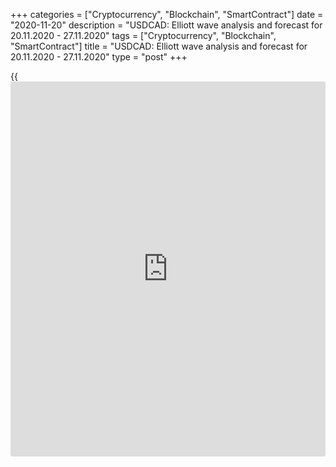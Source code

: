 +++
categories = ["Cryptocurrency", "Blockchain", "SmartContract"]
date = "2020-11-20"
description = "USDCAD: Elliott wave analysis and forecast for 20.11.2020 - 27.11.2020"
tags = ["Cryptocurrency", "Blockchain", "SmartContract"]
title = "USDCAD: Elliott wave analysis and forecast for 20.11.2020 - 27.11.2020"
type = "post"
+++

{{<iframe id="large-banner" src="https://www.bounty.group/#slide=7.0" width="100%" height="600" scrolling="no" style="border: 0px solid rgb(216, 221, 230); border-radius: 3px;">}}

2020-11-20

2020-11-20

USDCAD: Elliott wave analysis and forecast for 20.11.2020 –
27.11.2020Alex Geuta

 **Main scenario:** consider short positions from corrections below the
level of 1.3173 with a target of 1.2800 – 1.2650.

 **Alternative scenario:** breakout and consolidation above the level of
1.3173 will allow the pair to continue rising to the levels of 1.3384 –
1.3500.

 **Analysis:** Daily time frame: wave (С) of 4 of larger degree
continues developing, with the first wave 1 of (C) formed inside.
Presumably, a local correction is completed as wave 2 of (C) on the H4
time frame. H1 time frame: apparently, the third wave 3 of (C) is
forming here, with the first wave of smaller degree i of 3 formed and an
ascending correction presumably completed as wave ii of 3 inside. If the
presumption is correct, the pair will continue to fall in wave iii of 3
to the levels of 1.2800 – 1.2650. The level of 1.3173 is critical in
this scenario, as the breakout will enable the pair to continue rising
to the levels of 1.3384 – 1.3500

* * *

P.S. Did you like my article? Share it in social networks: it will be
the best “thank you" :)

Ask me questions and comment below. I’ll be glad to answer your
questions and give necessary explanations.

 **Useful links:**

  * I recommend trying to trade with a reliable broker [here][1]. The system allows you to trade by yourself or copy successful traders from all across the globe.
  * Use my promo-code BLOG for getting deposit bonus 50% on LiteForex platform. Just enter this code in the appropriate field while [depositing][2] your trading account.
  * Telegram chat for traders: <t.me/liteforexengchat>. We are sharing the signals and trading experience
  * Telegram channel with high-quality analytics, Forex reviews, training articles, and other useful things for traders <t.me/liteforex>

## Price chart of USDCAD in real time mode

The content of this article reflects the author’s opinion and does not
necessarily reflect the official position of LiteForex. The material
published on this page is provided for informational purposes only and
should not be considered as the provision of investment advice for the
purposes of Directive 2004/39/EC.

Rate this article:

{{value}}

( {{count}} {{title}} )

   1. my.liteforex.com/?category=analysts-opinions&slug=usdcad-elliott-wave-analysis-and-forecast-for-20112020-27112020&openPopup=%2Fregistration%2Fpopup&utm_source=blog&utm_medium=article&utm_campaign=bonus
   2. my.liteforex.com/deposit/?category=analysts-opinions&slug=usdcad-elliott-wave-analysis-and-forecast-for-20112020-27112020&promo_code=BLOG&utm_source=blog&utm_medium=article&utm_campaign=bonus